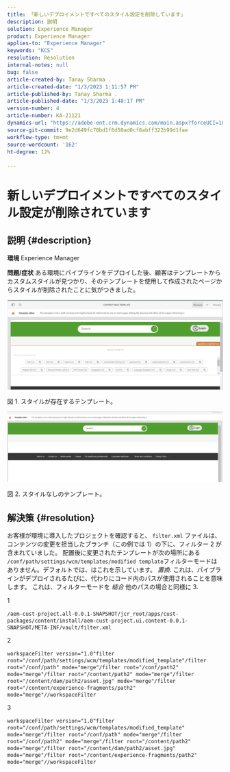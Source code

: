 ```yaml
---
title: 「新しいデプロイメントですべてのスタイル設定を削除しています」
description: 説明
solution: Experience Manager
product: Experience Manager
applies-to: "Experience Manager"
keywords: "KCS"
resolution: Resolution
internal-notes: null
bug: false
article-created-by: Tanay Sharma .
article-created-date: "1/3/2023 1:11:57 PM"
article-published-by: Tanay Sharma .
article-published-date: "1/3/2023 1:48:17 PM"
version-number: 4
article-number: KA-21121
dynamics-url: "https://adobe-ent.crm.dynamics.com/main.aspx?forceUCI=1&pagetype=entityrecord&etn=knowledgearticle&id=e75d5a2c-688b-ed11-81ac-6045bd006a22"
source-git-commit: 9e2d649fc70bd1f6d50ad0cf8abff322b99d1fae
workflow-type: tm+mt
source-wordcount: '162'
ht-degree: 12%

---
```


# 新しいデプロイメントですべてのスタイル設定が削除されています

## 説明 {#description}

<b>環境</b>
Experience Manager


<b>問題/症状</b>
ある環境にパイプラインをデプロイした後、顧客はテンプレートからカスタムスタイルが見つかり、そのテンプレートを使用して作成されたページからスタイルが削除されたことに気がつきました。



![](assets/___ec5d5a2c-688b-ed11-81ac-6045bd006a22___.png)

図 1. スタイルが存在するテンプレート。



![](assets/___f05d5a2c-688b-ed11-81ac-6045bd006a22___.png)

図 2. スタイルなしのテンプレート。


## 解決策 {#resolution}


お客様が環境に導入したプロジェクトを確認すると、 `filter.xml` ファイルは、コンテンツの変更を担当したブランチ（この例では 1）の下に、フィルター 2 が含まれていました。
配置後に変更されたテンプレートが次の場所にある `/conf/path/settings/wcm/templates/modified template`フィルターモードはありません。デフォルトでは、はこれを示しています。 *置換*.
これは、パイプラインがデプロイされるたびに、代わりにコード内のパスが使用されることを意味します。
これは、フィルターモードを *結合* 他のパスの場合と同様に 3.

1


```
/aem-cust-project.all-0.0.1-SNAPSHOT/jcr_root/apps/cust-packages/content/install/aem-cust-project.ui.content-0.0.1-SNAPSHOT/META-INF/vault/filter.xml
```



2

```
workspaceFilter version="1.0"filter root="/conf/path/settings/wcm/templates/modified_template"/filter root="/conf/path" mode="merge"/filter root="/conf/path2" mode="merge"/filter root="/content/path2" mode="merge"/filter root="/content/dam/path2/asset.jpg" mode="merge"/filter root="/content/experience-fragments/path2" mode="merge"//workspaceFilter
```




3


```
workspaceFilter version="1.0"filter root="/conf/path/settings/wcm/templates/modified_template" mode="merge"/filter root="/conf/path" mode="merge"/filter root="/conf/path2" mode="merge"/filter root="/content/path2" mode="merge"/filter root="/content/dam/path2/asset.jpg" mode="merge"/filter root="/content/experience-fragments/path2" mode="merge"//workspaceFilter
```





